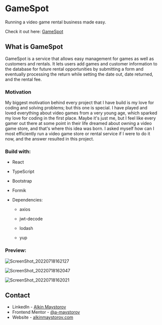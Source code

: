 # GameSpot

Running a video game rental business made easy.

Check it out here: [GameSpot](https://gamespotz.netlify.app/games)

## What is GameSpot

GameSpot is a service that allows easy management for games as well as customers and rentals. It lets users add games and customer information to the database for future rental opportunities by submitting a form and eventually processing the return while setting the date out, date returned, and the rental fee.

### Motivation

My biggest motivation behind every project that I have build is my love for coding and solving problems; but this one is special. I have played and loved everything about video games from a very young age, which sparked my love for coding in the first place. Maybe it's just me, but I feel like every gamer out there at some point in their life dreamed about owning a video game store, and that's where this idea was born. I asked myself how can I most efficiently run a video game store or rental service if I were to do it now, and the answer resulted in this project.

### Build with:

- React

- TypeScript

- Bootstrap

- Formik

- Dependencies:

  - axios

  - jwt-decode

  - lodash

  - yup

### Preview:

![ScreenShot_20220718162127](https://user-images.githubusercontent.com/76817540/179537952-14bfb25d-c886-4f22-8119-3d34e09e0a68.jpeg)

![ScreenShot_20220718162047](https://user-images.githubusercontent.com/76817540/179537988-ce2d75fe-43c2-4b46-8b66-2991ce4f4aa6.jpeg)

![ScreenShot_20220718162021](https://user-images.githubusercontent.com/76817540/179537996-73956e0f-ac12-40d1-987d-e140bc519fac.jpeg)

## Contact

- LinkedIn - [Alkin Maystorov](https://www.linkedin.com/in/alkin-maystorov/)
- Frontend Mentor - [@a-maystorov](https://www.frontendmentor.io/profile/SirDev97)
- Website - [alkinmaystorov.com](https://alkinmaystorov.com)
